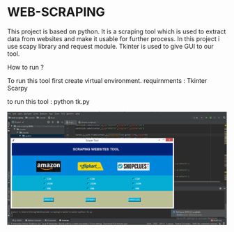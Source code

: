 # WEB-SCRAPING
This project is based on python. It is a scraping tool which is used to extract data from websites and make it usable for further process. In this project i use scapy library and request module. Tkinter is used to give GUI to our tool.

How to run ? 

To run this tool first create virtual environment.
requirnments : 
Tkinter
Scarpy

to run this tool : 
python tk.py

<img src = "run.png"></img>
